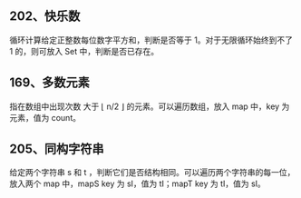 ## 202、快乐数

循环计算给定正整数每位数字平方和，判断是否等于 1。对于无限循环始终到不了 1 的，则可放入 Set 中，判断是否已存在。

## 169、多数元素

指在数组中出现次数 大于 ⌊ n/2 ⌋ 的元素。可以遍历数组，放入 map 中，key 为元素，值为 count。

## 205、同构字符串

给定两个字符串 s 和 t ，判断它们是否结构相同。可以遍历两个字符串的每一位，放入两个 map 中，mapS key 为 sI，值为 tI；mapT key 为 tI，值为 sI。